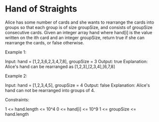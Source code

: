 # Hand of Straights

Alice has some number of cards and she wants to rearrange the cards into groups so that each group is of size groupSize, and consists of groupSize consecutive cards.
Given an integer array hand where hand[i] is the value written on the ith card and an integer groupSize, return true if she can rearrange the cards, or false otherwise.

Example 1:

Input: hand = [1,2,3,6,2,3,4,7,8], groupSize = 3
Output: true
Explanation: Alice's hand can be rearranged as [1,2,3],[2,3,4],[6,7,8]

Example 2:

Input: hand = [1,2,3,4,5], groupSize = 4
Output: false
Explanation: Alice's hand can not be rearranged into groups of 4.

Constraints:

1 <= hand.length <= 10^4
0 <= hand[i] <= 10^9
1 <= groupSize <= hand.length
